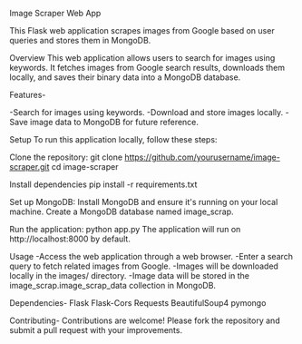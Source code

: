 Image Scraper Web App

This Flask web application scrapes images from Google based on user queries and stores them in MongoDB.

Overview
This web application allows users to search for images using keywords. It fetches images from Google search results, downloads them locally, and saves their binary data into a MongoDB database.

Features-

-Search for images using keywords.
-Download and store images locally.
-Save image data to MongoDB for future reference.

Setup
To run this application locally, follow these steps:

Clone the repository:
git clone https://github.com/yourusername/image-scraper.git
cd image-scraper

Install dependencies
pip install -r requirements.txt

Set up MongoDB:
Install MongoDB and ensure it's running on your local machine.
Create a MongoDB database named image_scrap.

Run the application:
python app.py
The application will run on http://localhost:8000 by default.

Usage
-Access the web application through a web browser.
-Enter a search query to fetch related images from Google.
-Images will be downloaded locally in the images/ directory.
-Image data will be stored in the image_scrap.image_scrap_data collection in MongoDB.

Dependencies-
Flask
Flask-Cors
Requests
BeautifulSoup4
pymongo


Contributing-
Contributions are welcome! Please fork the repository and submit a pull request with your improvements.
